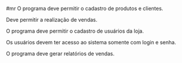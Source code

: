 #mr
O programa deve permitir o cadastro de produtos e clientes.

Deve permitir a realização de vendas.


O programa deve permitir o cadastro de usuários da loja.

Os usuários devem ter acesso ao sistema somente com login e senha.

O programa deve gerar relatórios de vendas.
